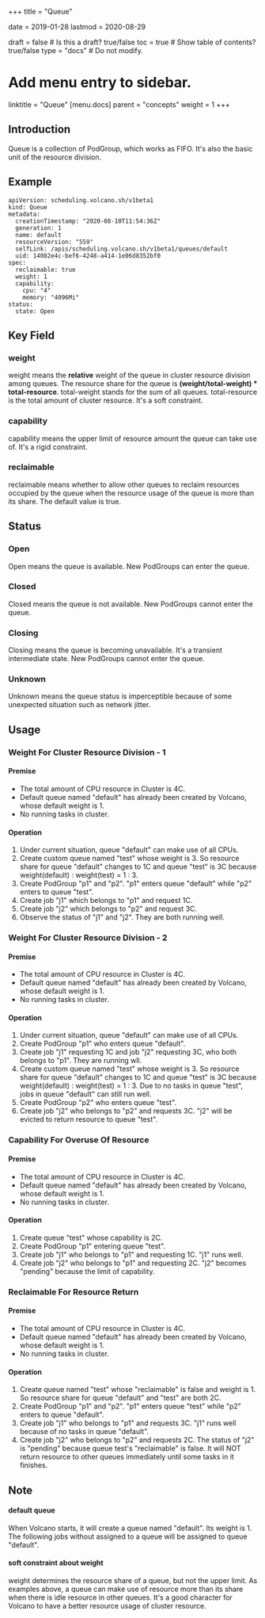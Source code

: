 +++
title =  "Queue"


date = 2019-01-28
lastmod = 2020-08-29

draft = false  # Is this a draft? true/false
toc = true  # Show table of contents? true/false
type = "docs"  # Do not modify.

# Add menu entry to sidebar.
linktitle = "Queue"
[menu.docs]
  parent = "concepts"
  weight = 1
+++

## Introduction
Queue is a collection of PodGroup, which works as FIFO. It's also the basic unit of the resource division.
## Example
```
apiVersion: scheduling.volcano.sh/v1beta1
kind: Queue
metadata:
  creationTimestamp: "2020-08-10T11:54:36Z"
  generation: 1
  name: default
  resourceVersion: "559"
  selfLink: /apis/scheduling.volcano.sh/v1beta1/queues/default
  uid: 14082e4c-bef6-4248-a414-1e06d8352bf0
spec:
  reclaimable: true
  weight: 1
  capability:
    cpu: "4"
    memory: "4096Mi"
status:
  state: Open
```
## Key Field
### weight
weight means the **relative** weight of the queue in cluster resource division among queues. The resource share for the 
queue is **(weight/total-weight) * total-resource**. total-weight stands for the sum of all queues. total-resource is 
the total amount of cluster resource. It's a soft constraint.
### capability
capability means the upper limit of resource amount the queue can take use of. It's a rigid constraint.
### reclaimable
reclaimable means whether to allow other queues to reclaim resources occupied by the queue when the resource usage of 
the queue is more than its share. The default value is true.
## Status
### Open
Open means the queue is available. New PodGroups can enter the queue.
### Closed
Closed means the queue is not available. New PodGroups cannot enter the queue.
### Closing
Closing means the queue is becoming unavailable. It's a transient intermediate state. New PodGroups cannot enter the 
queue.
### Unknown
Unknown means the queue status is imperceptible because of some unexpected situation such as network jitter.
## Usage
### Weight For Cluster Resource Division - 1
#### Premise

* The total amount of CPU resource in Cluster is 4C.
* Default queue named "default" has already been created by Volcano, whose default weight is 1.
* No running tasks in cluster.

#### Operation

1. Under current situation, queue "default" can make use of all CPUs.
2. Create custom queue named "test" whose weight is 3. So resource share for queue "default" changes to 1C and queue 
"test" is 3C because weight(default) : weight(test) = 1 : 3.
3. Create PodGroup "p1" and "p2". "p1" enters queue "default" while "p2" enters to queue "test".
4. Create job "j1" which belongs to "p1" and request 1C.
5. Create job "j2" which belongs to "p2" and request 3C.
6. Observe the status of "j1" and "j2". They are both running well. 
   
### Weight For Cluster Resource Division - 2
#### Premise

* The total amount of CPU resource in Cluster is 4C.
* Default queue named "default" has already been created by Volcano, whose default weight is 1.
* No running tasks in cluster.

#### Operation

1. Under current situation, queue "default" can make use of all CPUs.
2. Create PodGroup "p1" who enters queue "default".
3. Create job "j1" requesting 1C and job "j2" requesting 3C, who both belongs to "p1". They are running wll.
4. Create custom queue named "test" whose weight is 3. So resource share for queue "default" changes to 1C and queue 
"test" is 3C because weight(default) : weight(test) = 1 : 3. Due to no tasks in queue "test", jobs in queue "default"
can still run well.
5. Create PodGroup "p2" who enters queue "test".
6. Create job "j2" who belongs to "p2" and requests 3C. "j2" will be evicted to return resource to queue "test".

### Capability For Overuse Of Resource
#### Premise

* The total amount of CPU resource in Cluster is 4C.
* Default queue named "default" has already been created by Volcano, whose default weight is 1.
* No running tasks in cluster.

#### Operation

1. Create queue "test" whose capability is 2C.
2. Create PodGroup "p1" entering queue "test".
3. Create job "j1" who belongs to "p1" and requesting 1C. "j1" runs well.
4. Create job "j2" who belongs to "p1" and requesting 2C. "j2" becomes "pending" because the limit of capability.

### Reclaimable For Resource Return
#### Premise

* The total amount of CPU resource in Cluster is 4C.
* Default queue named "default" has already been created by Volcano, whose default weight is 1.
* No running tasks in cluster.

#### Operation

1. Create queue named "test" whose "reclaimable" is false and weight is 1. So resource share for queue "default" and 
"test" are both 2C.
2. Create PodGroup "p1" and "p2". "p1" enters queue "test" while "p2" enters to queue "default".
3. Create job "j1" who belongs to "p1" and requests 3C. "j1" runs well because of no tasks in queue "default".
4. Create job "j2" who belongs to "p2" and requests 2C. The status of "j2" is "pending" because queue test's "reclaimable"
is false. It will NOT return resource to other queues immediately until some tasks in it finishes.
  
## Note
#### default queue
When Volcano starts, it will create a queue named "default". Its weight is 1. The following jobs without assigned to a 
queue will be assigned to queue "default".
#### soft constraint about weight
weight determines the resource share of a queue, but not the upper limit. As examples above, a queue can make use of 
resource more than its share when there is idle resource in other queues. It's a good character for Volcano to have a 
better resource usage of cluster resource.